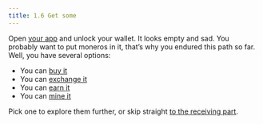 ```yaml
---
title: 1.6 Get some
---
```

Open [your app](1.02_get_a_monero_wallet.md) and unlock your wallet. It looks empty and sad. You probably want to put moneros in it, that’s why you endured this path so far. Well, you have several options:

- You can [buy it](1.07_buy_monero.md)
- You can [exchange it](1.08_exchange_monero.md)
- You can [earn it](1.09_earn_monero.md)
- You can [mine it](1.10_mine_monero.md)

Pick one to explore them further, or skip straight [to the receiving part](1.11_receive_monero.md).
